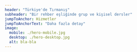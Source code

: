 ```yaml
---
header: "Türkiye'de Tırmanış"
subheader: "Bir rehber eşliğinde grup ve kişisel dersler"
jumpToAnchor: Hizmetler
jumpToAnchorText: "Daha fazla detay"
image:
  mobile: ./hero-mobile.jpg
  desktop: ./hero-desktop.jpg
  alt: bla-bla
---
```

